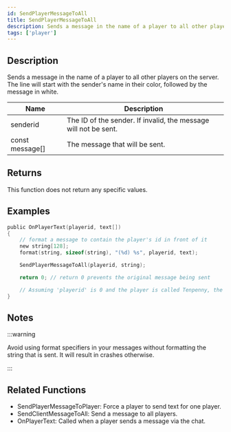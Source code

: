 ```yaml
---
id: SendPlayerMessageToAll
title: SendPlayerMessageToAll
description: Sends a message in the name of a player to all other players on the server.
tags: ['player']
---
```


## Description

Sends a message in the name of a player to all other players on the server. The line will start with the sender's name in their color, followed by the message in white.


| Name | Description |
|------|-------------|
|senderid | The ID of the sender. If invalid, the message will not be sent.|
|const message[] | The message that will be sent.|


## Returns

This function does not return any specific values.


## Examples


```c
public OnPlayerText(playerid, text[])
{
    // format a message to contain the player's id in front of it
    new string[128];
    format(string, sizeof(string), "(%d) %s", playerid, text);

    SendPlayerMessageToAll(playerid, string);

    return 0; // return 0 prevents the original message being sent

    // Assuming 'playerid' is 0 and the player is called Tenpenny, the output will be 'Tenpenny:(0) <message>'
}
```


## Notes

:::warning

Avoid using format specifiers in your messages without formatting the string that is sent. It will result in crashes otherwise.


:::


## Related Functions


-  SendPlayerMessageToPlayer: Force a player to send text for one player.
-  SendClientMessageToAll: Send a message to all players.
-  OnPlayerText: Called when a player sends a message via the chat.